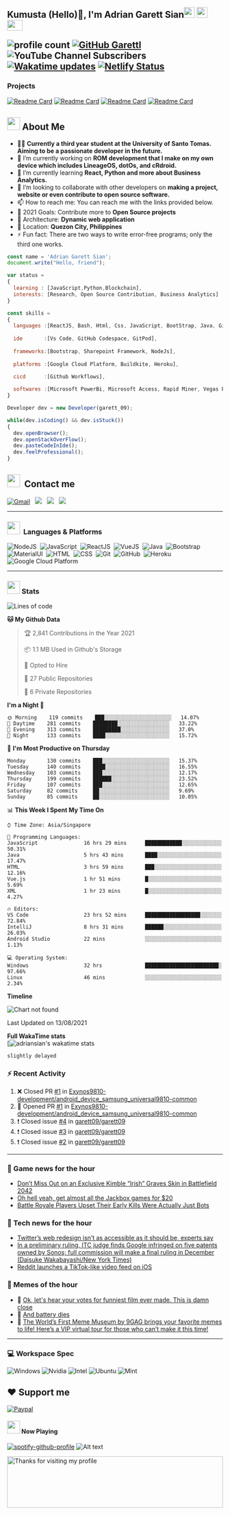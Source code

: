 <h2> Kumusta (Hello)🙏, I'm Adrian Garett Sian<img src="https://cultofthepartyparrot.com/parrots/hd/githubparrot.gif" width="25" height="25"/>
    <img src="https://cultofthepartyparrot.com/flags/hd/iranparrot.gif" width="25" height="25"/>
    <img src="https://cultofthepartyparrot.com/parrots/asyncparrot.gif" width="36" height="25"/>
 

![profile count](https://komarev.com/ghpvc/?username=garett09&color=red) 
[![GitHub Garettl](https://img.shields.io/github/followers/garett09?label=follow&style=social)](https://github.com/garett09) 
![YouTube Channel Subscribers](https://img.shields.io/youtube/channel/subscribers/UChAoCAh1jVTaMz0Sc61X5Xw?style=social) 
[![Wakatime updates](https://github.com/garett09/garett09/actions/workflows/update-commits.yml/badge.svg?branch=main)](https://github.com/garett09/garett09/actions/workflows/update-commits.yml) 
[![Netlify Status](https://api.netlify.com/api/v1/badges/62999bf4-98d2-4882-a325-da266023bf2b/deploy-status)](https://app.netlify.com/sites/cocky-mccarthy-7a67fb/deploys)
&nbsp;
    
### Projects
[![Readme Card](https://github-readme-stats.vercel.app/api/pin/?username=garett09&repo=tapos-na-ba-ang-covid-ph&show_owner=true)](https://github.com/garett09/tapos-na-ba-ang-covid-ph)
[![Readme Card](https://github-readme-stats.vercel.app/api/pin/?username=garett09&repo=project-COVID19Tracker&show_owner=true)](https://github.com/garett09/project-COVID19Tracker)
[![Readme Card](https://github-readme-stats.vercel.app/api/pin/?username=garett09&repo=afk-hotel&show_owner=true)](https://github.com/garett09/afk-hotel)
[![Readme Card](https://github-readme-stats.vercel.app/api/pin/?username=garett09&repo=garett09&show_owner=true)](https://github.com/garett09/garett09)


    
## <img src="https://media.giphy.com/media/fTsZNbPQxJWtor2LXE/giphy.gif"  width="30">&nbsp;About Me
-   👩‍💻  **Currently a third year student at the University of Santo Tomas. Aiming to be a passionate developer in the future.**
-   🔭  I’m currently working on  **ROM development that I make on my own device which includes LineageOS, dotOs, and cRdroid.**
-   🌱  I’m currently learning **React, Python and more about Business Analytics.**
-   👯  I’m looking to collaborate with other developers on **making a project, website or even contribute to open source software.**
-   📫  How to reach me: You can reach me with the links provided below. 
-   🥅  2021 Goals: Contribute more to **Open Source projects**
-   👷  Architecture: **Dynamic web application**
-   📍   Location: **Quezon City, Philippines** 
-   ⚡  Fun fact: There are two ways to write error-free programs; only the third one works.

```javascript
const name = 'Adrian Garett Sian';
document.write("Hello, friend");

var status = 
{ 
  learning : [JavaScript,Python,Blockchain],
  interests: [Research, Open Source Contribution, Business Analytics]
}

const skills = 
{
  languages :[ReactJS, Bash, Html, Css, JavaScript, BootStrap, Java, Git, Markdown, VueJS],
  
  ide       :[Vs Code, GitHub Codespace, GitPod],
  
  frameworks:[Bootstrap, Sharepoint Framework, NodeJs],
  
  platforms :[Google Cloud Platform, Buildkite, Heroku],
  
  cicd      :[Github Workflows],

  softwares :[Microsoft PowerBi, Microsoft Access, Rapid Miner, Vegas Pro]
}

Developer dev = new Developer(garett_09);

while(dev.isCoding() && dev.isStuck())  
{
  dev.openBrowser();
  dev.openStackOverFlow();
  dev.pasteCodeInIde();
  dev.feelProfessional();
}
```

## <img src="https://media.giphy.com/media/c5vDr1rkcbcrBwG9SX/giphy.gif" width="30">&nbsp; Contact me

<a href="mailto:adriansian@gmail.com"><img alt="Gmail" src="https://img.shields.io/badge/Gmail-D14836?style=for-the-badge&logo=gmail&logoColor=white" /></a> &nbsp;
<a href="https://instagram.com/adriansian"><img src="https://img.shields.io/badge/@adriansian_-E4405F?style=for-the-badge&logo=instagram&logoColor=white"/></a> &nbsp;
<a href="https://t.me/garett_09"><img src="https://img.shields.io/badge/@garett_09_-2CA5E0?style=for-the-badge&logo=telegram&logoColor=white"/></a> &nbsp;
<a href="https://www.linkedin.com/in/adrian-garett-sian-766775159/"><img src="https://img.shields.io/badge/-Adrian%20Garett%20Sian-blue?style=flat-square&logo=Linkedin&logoColor=white&link=https://www.linkedin.com/in/adrian-garett-sian-766775159/"/></a> &nbsp;

---

###  <img src="https://media.giphy.com/media/WUlplcMpOCEmTGBtBW/giphy.gif" width="30"> &nbsp;Languages & Platforms

![NodeJS](https://img.shields.io/badge/Node.js-43853D?style=for-the-badge&logo=node.js&logoColor=white)&nbsp;
![JavaScript](https://img.shields.io/badge/JavaScript-F7DF1E?style=for-the-badge&logo=javascript&logoColor=black)&nbsp;
![ReactJS](https://img.shields.io/badge/React.js-20232A?style=for-the-badge&logo=react&logoColor=61DAFB)&nbsp;
![VueJS](https://img.shields.io/badge/Vue.js-35495E?style=for-the-badge&logo=vuedotjs&logoColor=4FC08D)&nbsp;
![Java](https://img.shields.io/badge/Java-ED8B00?style=for-the-badge&logo=java&logoColor=white)&nbsp;
![Bootstrap](https://img.shields.io/badge/Bootstrap-563D7C?style=for-the-badge&logo=bootstrap&logoColor=white)&nbsp;
![MaterialUI](https://img.shields.io/badge/Material--UI-0081CB?style=for-the-badge&logo=material-ui&logoColor=white)&nbsp;
![HTML](https://img.shields.io/badge/HTML-E34F26?style=for-the-badge&logo=html5&logoColor=white)&nbsp;
![CSS](https://img.shields.io/badge/CSS-1572B6?style=for-the-badge&logo=css&logoColor=white)&nbsp;
![Git](https://img.shields.io/badge/git-%23F05033.svg?style=for-the-badge&logo=git&logoColor=white)&nbsp;
![GitHub](https://img.shields.io/badge/GitHub-100000?style=for-the-badge&logo=github&logoColor=white)&nbsp;
![Heroku](https://img.shields.io/badge/Heroku-430098?style=for-the-badge&logo=heroku&logoColor=white)&nbsp;
![Google Cloud Platform](https://img.shields.io/badge/Google_Cloud-4285F4?style=for-the-badge&logo=google-cloud&logoColor=white)&nbsp;

---

### <img src="https://media.giphy.com/media/l378c04F2fjeZ7vH2/giphy.gif" width="30">&nbsp;Stats


<!--START_SECTION:waka-->
![Lines of code](https://img.shields.io/badge/From%20Hello%20World%20I%27ve%20Written-364175%20lines%20of%20code-blue)

**🐱 My Github Data** 

> 🏆 2,841 Contributions in the Year 2021
 > 
> 📦 1.1 MB Used in Github's Storage 
 > 
> 💼 Opted to Hire
 > 
> 📜 27 Public Repositories 
 > 
> 🔑 6 Private Repositories  
 > 
**I'm a Night 🦉** 

```text
🌞 Morning    119 commits    ███░░░░░░░░░░░░░░░░░░░░░░   14.07% 
🌆 Daytime    281 commits    ████████░░░░░░░░░░░░░░░░░   33.22% 
🌃 Evening    313 commits    █████████░░░░░░░░░░░░░░░░   37.0% 
🌙 Night      133 commits    ████░░░░░░░░░░░░░░░░░░░░░   15.72%

```
📅 **I'm Most Productive on Thursday** 

```text
Monday       130 commits    ███░░░░░░░░░░░░░░░░░░░░░░   15.37% 
Tuesday      140 commits    ████░░░░░░░░░░░░░░░░░░░░░   16.55% 
Wednesday    103 commits    ███░░░░░░░░░░░░░░░░░░░░░░   12.17% 
Thursday     199 commits    ██████░░░░░░░░░░░░░░░░░░░   23.52% 
Friday       107 commits    ███░░░░░░░░░░░░░░░░░░░░░░   12.65% 
Saturday     82 commits     ██░░░░░░░░░░░░░░░░░░░░░░░   9.69% 
Sunday       85 commits     ██░░░░░░░░░░░░░░░░░░░░░░░   10.05%

```


📊 **This Week I Spent My Time On** 

```text
⌚︎ Time Zone: Asia/Singapore

💬 Programming Languages: 
JavaScript               16 hrs 29 mins      ████████████░░░░░░░░░░░░░   50.31% 
Java                     5 hrs 43 mins       ████░░░░░░░░░░░░░░░░░░░░░   17.47% 
HTML                     3 hrs 59 mins       ███░░░░░░░░░░░░░░░░░░░░░░   12.16% 
Vue.js                   1 hr 51 mins        █░░░░░░░░░░░░░░░░░░░░░░░░   5.69% 
XML                      1 hr 23 mins        █░░░░░░░░░░░░░░░░░░░░░░░░   4.27%

🔥 Editors: 
VS Code                  23 hrs 52 mins      ██████████████████░░░░░░░   72.84% 
IntelliJ                 8 hrs 31 mins       ██████░░░░░░░░░░░░░░░░░░░   26.03% 
Android Studio           22 mins             ░░░░░░░░░░░░░░░░░░░░░░░░░   1.13%

💻 Operating System: 
Windows                  32 hrs              ████████████████████████░   97.66% 
Linux                    46 mins             ░░░░░░░░░░░░░░░░░░░░░░░░░   2.34%

```

**Timeline**

![Chart not found](https://raw.githubusercontent.com/garett09/garett09/main/charts/bar_graph.png) 


 Last Updated on 13/08/2021
<!--END_SECTION:waka-->
    
 **Full WakaTime stats**   
[![adriansian's wakatime stats](https://github-readme-stats.vercel.app/api/wakatime?username=garett_09)
 
`slightly delayed`



### :zap: Recent Activity

<!--START_SECTION:activity-->
1. ❌ Closed PR [#1](https://github.com/Exynos9810-development/android_device_samsung_universal9810-common/pull/1) in [Exynos9810-development/android_device_samsung_universal9810-common](https://github.com/Exynos9810-development/android_device_samsung_universal9810-common)
2. 💪 Opened PR [#1](https://github.com/Exynos9810-development/android_device_samsung_universal9810-common/pull/1) in [Exynos9810-development/android_device_samsung_universal9810-common](https://github.com/Exynos9810-development/android_device_samsung_universal9810-common)
3. ❗️ Closed issue [#4](https://github.com/garett09/garett09/issues/4) in [garett09/garett09](https://github.com/garett09/garett09)
4. ❗️ Closed issue [#3](https://github.com/garett09/garett09/issues/3) in [garett09/garett09](https://github.com/garett09/garett09)
5. ❗️ Closed issue [#2](https://github.com/garett09/garett09/issues/2) in [garett09/garett09](https://github.com/garett09/garett09)
<!--END_SECTION:activity-->

---

### 📣 Game news for the hour

<!-- GAME:START -->
 - [Don’t Miss Out on an Exclusive Kimble “Irish” Graves Skin in Battlefield 2042](https://news.xbox.com/en-us/2021/08/13/exclusive-kimble-irish-graves-skin-battlefield-2042/)
 - [Oh hell yeah, get almost all the Jackbox games for $20](https://www.pcgamer.com/oh-hell-yeah-get-almost-all-the-jackbox-games-for-dollar20)
 - [Battle Royale Players Upset Their Early Kills Were Actually Just Bots](https://kotaku.com/battle-royale-players-upset-their-early-kills-were-actu-1847483782)<!-- GAME:END -->

### 📣 Tech news for the hour

<!-- TECH:START -->
 - [Twitter’s web redesign isn’t as accessible as it should be, experts say](http://feedproxy.google.com/~r/Techcrunch/~3/gcdYJDyKYdE/)
 - [In a preliminary ruling, ITC judge finds Google infringed on five patents owned by Sonos; full commission will make a final ruling in December (Daisuke Wakabayashi/New York Times)](http://www.techmeme.com/210813/p22#a210813p22)
 - [Reddit launches a TikTok-like video feed on iOS](https://www.theverge.com/2021/8/13/22623724/reddit-titktok-video-feed-ios-app)<!-- TECH:END -->

### 📣 Memes of the hour

<!-- MEMES:START -->
 - 🚖 [Ok, let&#039;s hear your votes for funniest film ever made. This is damn close](http://9gag.com/gag/aDd9Ee7)
 - 🚯 [And battery dies](http://9gag.com/gag/abVD7zb)
 - 🚯 [The World&rsquo;s First Meme Museum by 9GAG brings your favorite memes to life! Here&rsquo;s a VIP virtual tour for those who can&rsquo;t make it this time!](http://9gag.com/gag/apN7ZZB)<!-- MEMES:END -->

--- 



### 💻 Workspace Spec

![Windows](https://img.shields.io/badge/Windows-11-0078D6?style=for-the-badge&logo=windows&logoColor=white)
![Nvidia](https://img.shields.io/badge/NVIDIA-RTX3070-76B900?style=for-the-badge&logo=nvidia&logoColor=white)
![Intel](https://img.shields.io/badge/Intel-Core_i7_10th-0071C5?style=for-the-badge&logo=intel&logoColor=white)
![Ubuntu](https://img.shields.io/badge/Ubuntu-E95420?style=for-the-badge&logo=ubuntu&logoColor=white)
![Mint](https://img.shields.io/badge/Linux_Mint-87CF3E?style=for-the-badge&logo=linux-mint&logoColor=white)


## ❤ Support me
[![Paypal](https://img.shields.io/badge/PayPal-garett_09?style=for-the-badge&logo=paypal&logoColor=white)](https://paypal.me/garett_09)


#### <img src="https://media.giphy.com/media/vybWlRniCXzZC/giphy.gif" width="30">&nbsp;Now Playing 

 [![spotify-github-profile](https://spotify-github-profile.vercel.app/api/view?uid=garett_09&cover_image=true&theme=default)](https://spotify-github-profile.vercel.app/api/view?uid=garett_09&redirect=true)
![Alt text](https://spotify-recently-played-readme.vercel.app/api?user=garett_09&width=510)

<img height="120" alt="Thanks for visiting my profile" width="100%" src="https://github.com/dibyendu415/dibyendu415/blob/master/marquee.svg" />
